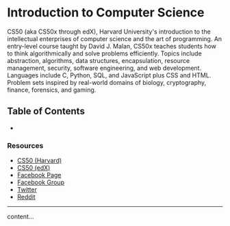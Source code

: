 # Introduction to Computer Science

CS50 (aka CS50x through edX), Harvard University's introduction to the intellectual enterprises of computer science and the art of programming. An entry-level course taught by David J. Malan, CS50x teaches students how to think algorithmically and solve problems efficiently. Topics include abstraction, algorithms, data structures, encapsulation, resource management, security, software engineering, and web development. Languages include C, Python, SQL, and JavaScript plus CSS and HTML. Problem sets inspired by real-world domains of biology, cryptography, finance, forensics, and gaming.

## Table of Contents

- []()

### Resources

- [CS50 (Harvard)](https://cs50.harvard.edu)
- [CS50 (edX)](https://cs50.edx.org)
- [Facebook Page](https:/facebook.com/cs50)
- [Facebook Group](https://facebook.com/groups/cs50)
- [Twitter](https://twitter.com/cs50)
- [Reddit](https://reddit.com/r/cs50)

---

content...

